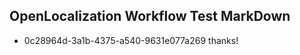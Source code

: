 ## OpenLocalization Workflow Test MarkDown
* 0c28964d-3a1b-4375-a540-9631e077a269 thanks!

<!--HONumber=Jul16_HO2-->


